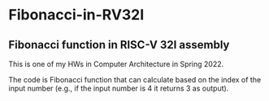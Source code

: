 # Fibonacci-in-RV32I
## Fibonacci function in RISC-V 32I assembly

This is one of my HWs in Computer Architecture in Spring 2022.

The code is Fibonacci function that can calculate based on the index of the input number (e.g., if the input number is 4 it returns 3 as output).
